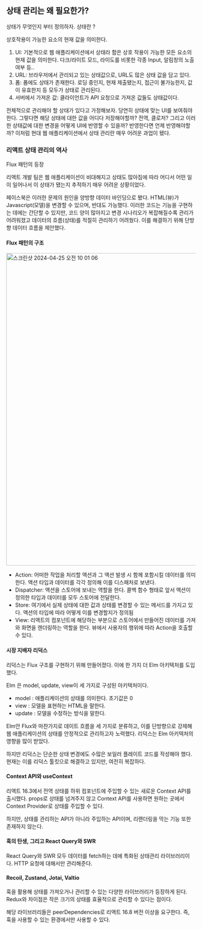 ## 상태 관리는 왜 필요한가?

상태가 무엇인지 부터 정의하자. 상태란 ?

상호작용이 가능한 요소의 현재 값을 의미한다.

1. UI: 기본적으로 웹 애플리케이션에서 상태라 함은 상호 작용이 가능한 모든 요소의 현재 값을 의미한다. 다크/라이트 모드, 라이도를 비롯한 각종 Input, 알림창의 노출 여부 등..
2. URL: 브라우저에서 관리되고 있는 상태값으로, URL도 많은 상태 값을 담고 있다.
3. 폼: 폼에도 상태가 존재한다. 로딩 중인지, 현재 제출됐는지, 접근이 불가능한지, 값이 유효한지 등 모두가 상태로 관리된다.
4. 서버에서 가져온 값: 클라이언트가 API 요청으로 가져온 값들도 상태값이다.

전체적으로 관리해야 할 상태가 있다고 가정해보자. 당연히 상태에 맞는 UI를 보여줘야한다. 그렇다면 해당 상태에 대한 값을 어디다 저장해야할까? 전역, 클로저? 그리고 이러한 상태값에 대한 변경을 어떻게 UI에 반영할 수 있을까? 반영한다면 언제 반영해야할까? 이처럼 현대 웹 애플리케이션에서 상태 관리란 매우 어려운 과업이 됐다.

### 리액트 상태 관리의 역사

Flux 패턴의 등장

리액트 개발 팀은 웹 애플리케이션이 비대해지고 상태도 많아짐에 따라 어디서 어떤 일이 일어나서 이 상태가 됐는지 추적하기 매우 어려운 상황이었다.

페이스북은 이러한 문제의 원인을 양방향 데이터 바인딩으로 봤다. HTML(뷰)가 Javascript(모델)을 변경할 수 있으며, 반대도 가능했다. 이러한 코드는 기능을 구현하는 데에는 간단할 수 있지만, 코드 양이 많아지고 변경 시나리오가 복잡해질수록 관리가 어려워졌고 데이터의 흐름(상태)를 적절히 관리하기 어려웠다. 이를 해결하기 위해 단방향 데이터 흐름을 제안했다.

#### Flux 패턴의 구조

<img width="828" alt="스크린샷 2024-04-25 오전 10 01 06" src="https://gist.github.com/assets/78193416/2bda471d-21b5-4bad-861a-5daaeec18768">

- Action: 어떠한 작업을 처리할 액션과 그 액션 발생 시 함께 포함시킬 데이터를 의미한다. 액션 타입과 데이터를 각각 정의해 이를 디스패처로 보낸다.
- Dispatcher: 액션을 스토어에 보내는 역할을 한다. 콜백 함수 형태로 앞서 액션이 정의한 타입과 데이터를 모두 스토어에 전달한다.
- Store: 여기에서 실제 상태에 대한 값과 상태를 변경할 수 있는 메서드를 가지고 있다. 액션의 타입에 따라 어떻게 이를 변경할지가 정의됨
- View: 리액트의 컴포넌트에 해당하는 부분으로 스토어에서 만들어진 데이터를 가져와 화면을 렌더링하는 역할을 한다. 뷰에서 사용자의 행위에 따라 Action을 호출할 수 있다.

#### 시장 지배자 리덕스

리덕스는 Flux 구조를 구현하기 위해 만들어졌다. 이에 한 가지 더 Elm 아키텍처를 도입했다.

Elm 은 model, update, view이 세 가지로 구성된 아키텍처이다.

- model : 애플리케이션의 상태를 의미한다. 초기값은 0
- view : 모델을 표현하는 HTML을 말한다.
- update : 모델을 수정하는 방식을 말한다.

Elm안 Flux와 마찬가지로 데이트 흐름을 세 가지로 분류하고, 이를 단방향으로 강제해 웹 애플리케이션의 상태를 안정적으로 관리하고자 노력했다. 리덕스는 Elm 아키텍처의 영향을 많이 받았다.

하지만 리덕스는 단순한 상태 변경에도 수많은 보일러 플레이트 코드를 작성해야 했다. 현재는 이를 리덕스 툴킷으로 해결하고 있지만, 여전히 복잡하다.

#### Context API와 useContext

리액트 16.3에서 전역 상태를 하위 컴포넌트에 주입할 수 있는 새로운 Context API를 출시했다. props로 상태를 넘겨주지 않고 Context API를 사용하면 원하는 곳에서 Context Provider로 상태를 주입할 수 있다.

하지만, 상태를 관리하는 API가 아니라 주입하는 API이며, 리랜더링을 막는 기능 또한 존재하지 않는다.

#### 훅의 탄생, 그리고 React Query와 SWR

React Query와 SWR 모두 데이터를 fetch하는 데에 특화된 상태관리 라이브러리이다. HTTP 요청에 대해서만 관리해준다.

#### Recoil, Zustand, Jotai, Valtio

훅을 활용해 상태를 가져오거나 관리할 수 있는 다양한 라이브러리가 등장하게 된다. Redux와 차이점은 작은 크기의 상태를 효율적으로 관리할 수 있다는 점이다.

해당 라이브러리들은 peerDependencies로 리액트 16.8 버전 이상을 요구한다. 즉, 훅을 사용할 수 있는 환경에서만 사용할 수 있다.
